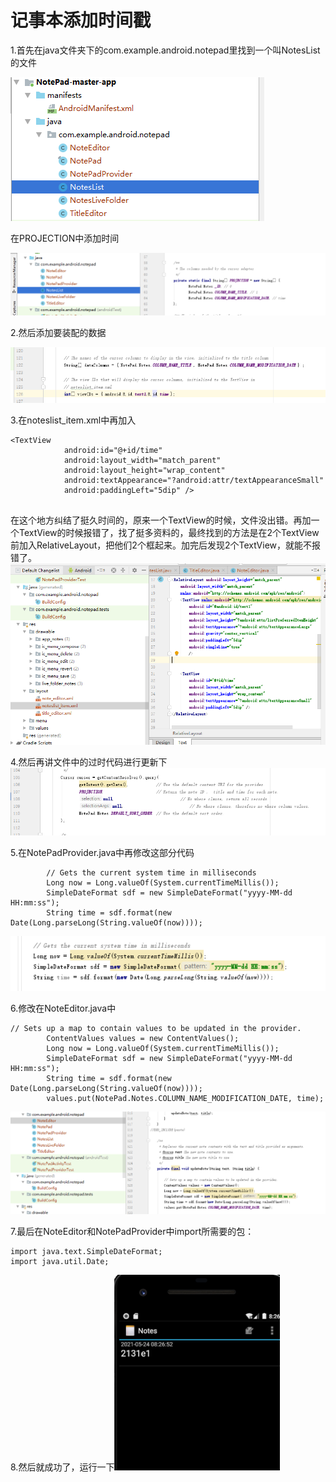 # 记事本添加时间戳
1.首先在java文件夹下的com.example.android.notepad里找到一个叫NotesList的文件

![](https://github.com/mimitang/jishiben/blob/master/screenshot/1.png)

在PROJECTION中添加时间

![](https://github.com/mimitang/jishiben/blob/master/screenshot/2.png)

2.然后添加要装配的数据

![](https://github.com/mimitang/jishiben/blob/master/screenshot/3.png)

3.在noteslist_item.xml中再加入

```
<TextView
            android:id="@+id/time"
            android:layout_width="match_parent"
            android:layout_height="wrap_content"
            android:textAppearance="?android:attr/textAppearanceSmall"
            android:paddingLeft="5dip" />
            
```



在这个地方纠结了挺久时间的，原来一个TextView的时候，文件没出错。再加一个TextView的时候报错了，找了挺多资料的，最终找到的方法是在2个TextView前加入RelativeLayout，把他们2个框起来。加完后发现2个TextView，就能不报错了。![](https://github.com/mimitang/jishiben/blob/master/screenshot/4.png)

4.然后再讲文件中的过时代码进行更新下![](https://github.com/mimitang/jishiben/blob/master/screenshot/5.png)

5.在NotePadProvider.java中再修改这部分代码

```
 		// Gets the current system time in milliseconds
        Long now = Long.valueOf(System.currentTimeMillis());
        SimpleDateFormat sdf = new SimpleDateFormat("yyyy-MM-dd HH:mm:ss");
        String time = sdf.format(new Date(Long.parseLong(String.valueOf(now))));
```

![](https://github.com/mimitang/jishiben/blob/master/screenshot/6.png)

6.修改在NoteEditor.java中

```
// Sets up a map to contain values to be updated in the provider.
        ContentValues values = new ContentValues();
        Long now = Long.valueOf(System.currentTimeMillis());
        SimpleDateFormat sdf = new SimpleDateFormat("yyyy-MM-dd HH:mm:ss");
        String time = sdf.format(new Date(Long.parseLong(String.valueOf(now))));
        values.put(NotePad.Notes.COLUMN_NAME_MODIFICATION_DATE, time);
```

![](https://github.com/mimitang/jishiben/blob/master/screenshot/7.png)

7.最后在NoteEditor和NotePadProvider中import所需要的包：

```
import java.text.SimpleDateFormat;
import java.util.Date;
```

8.然后就成功了，运行一下![](https://github.com/mimitang/jishiben/blob/master/screenshot/8.png)
